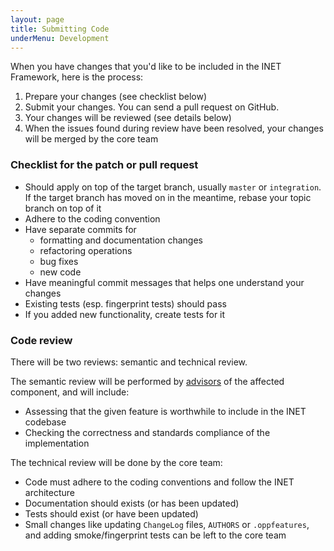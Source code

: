 ```yaml
---
layout: page
title: Submitting Code
underMenu: Development
---
```


When you have changes that you'd like to be included in the INET Framework, here is the process:

1.  Prepare your changes (see checklist below)
2.  Submit your changes. You can send a pull request on GitHub.
3.  Your changes will be reviewed (see details below)
4.  When the issues found during review have been resolved, your changes will be merged by the core team

### Checklist for the patch or pull request

*   Should apply on top of the target branch, usually `master` or `integration`.
    If the target branch has moved on in the meantime, rebase your topic branch on top of it
*   Adhere to the coding convention
*   Have separate commits for
    *   formatting and documentation changes
    *   refactoring operations
    *   bug fixes
    *   new code
*   Have meaningful commit messages that helps one understand your changes
*   Existing tests (esp. fingerprint tests) should pass
*   If you added new functionality, create tests for it

### Code review

There will be two reviews: semantic and technical review.

The semantic review will be performed by [advisors](ComponentAdvisors.html)
of the affected component, and will include:

*   Assessing that the given feature is worthwhile to include in the INET codebase
*   Checking the correctness and standards compliance of the implementation

The technical review will be done by the core team:

*   Code must adhere to the coding conventions and follow the INET architecture
*   Documentation should exists (or has been updated)
*   Tests should exist (or have been updated)
*   Small changes like updating `ChangeLog` files, `AUTHORS` or `.oppfeatures`,
    and adding smoke/fingerprint tests can be left to the core team


